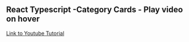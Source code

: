 ## React Typescript -Category Cards - Play video on hover 

[Link to Youtube Tutorial](https://www.youtube.com/watch?v=q-Bz8FKPQVI)
